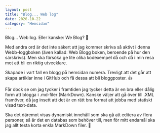 ```yaml
---
layout: post
title: "Blog... Web log"
date: 2020-10-22
category: "Hemsidan"
---
```


Blog... Web log. Eller kanske: We Blog? 🤔


Med andra ord är det inte säkert att jag kommer skriva så aktivt i denna Webb-loggboken (även kallad: Web Blogg boken, beroende på hur den särskrivs). Men ska försöka ge lite olika kodexempel då och då i min resa mot att bli en riktig utvecklare. 

Skapade i vart fall en blogg på hemsidan numera. 
Trevligt att det går att skapa artiklar inne i GitHub och få dessa att bli bloggposter. 👍

Får dock se om jag tycker i framtiden jag tycker detta är en bra eller dålig form att blogga i .md-filer (MarkDown). 
Kanske väljer att gå över till .XML framöver, då jag insett att det är en rätt bra format att jobba med statiskt visad text-data. 

Ska det däremot visas dynamiskt innehåll som ska gå att editera av flera personer, så är det en databas som behöver till, men för mitt endamål ska jag allt testa korta enkla MarkDown filer. 🙂
